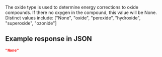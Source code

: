 The oxide type is used to determine energy corrections to oxide compounds. If there no oxygen in the compound, this value will be None. Distinct values include: ["None", "oxide", "peroxide", "hydroxide", "superoxide", "ozonide"] 





























## Example response in JSON

```json
"None"
```

